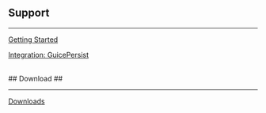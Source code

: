 ## Support ##

---

[Getting Started](GettingStarted.md)

[Integration: GuicePersist](GuicePersistIntegration.md)

<br />
## Download ##

---

[Downloads](Downloads.md)